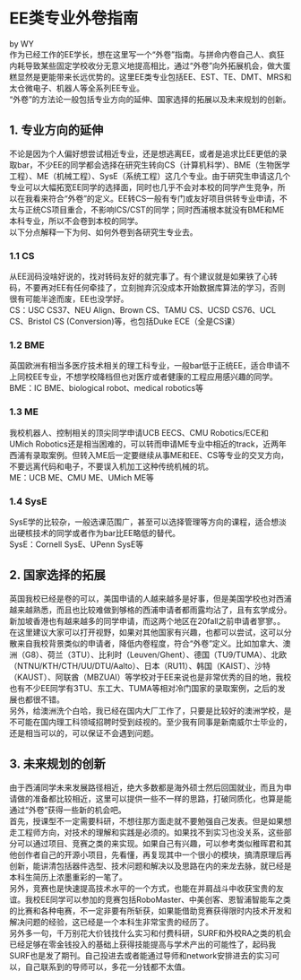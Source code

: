 # EE类专业外卷指南
by WY  
作为已经工作的EE学长，想在这里写一个“外卷”指南。与拼命内卷自己人、疯狂内耗导致某些固定学校收分无意义地提高相比，通过“外卷”向外拓展机会，做大蛋糕显然是更能带来长远优势的。这里EE类专业包括EE、EST、TE、DMT、MRS和太仓微电子、机器人等全系列EE专业。  
“外卷”的方法论一般包括专业方向的延伸、国家选择的拓展以及未来规划的创新。  

## 1. 专业方向的延伸
不论是因为个人偏好想尝试相近专业，还是想逃离EE，或者是追求比EE更低的录取bar，不少EE的同学都会选择在研究生转向CS（计算机科学）、BME（生物医学工程）、ME（机械工程）、SysE（系统工程）这几个专业。由于研究生申请这几个专业可以大幅拓宽EE同学的选择面，同时也几乎不会对本校的同学产生竞争，所以在我看来符合“外卷”的定义。EE转CS一般有专门或友好项目供转专业申请，不太与正统CS项目重合，不影响ICS/CST的同学；同时西浦根本就没有BME和ME本科专业，所以不会卷到本校的同学。  
以下分点解释一下为何、如何外卷到各研究生专业去。  
### 1.1 CS
从EE润码没啥好说的，找对转码友好的就完事了。有个建议就是如果铁了心转码，不要再对EE有任何牵挂了，立刻抛弃沉没成本开始数据库算法的学习，否则很有可能半途而废，EE也没学好。  
CS：USC CS37、NEU Align、Brown CS、TAMU CS、UCSD CS76、UCL CS、Bristol CS (Conversion)等，也包括Duke ECE（全是CS课）  

### 1.2 BME
英国欧洲有相当多医疗技术相关的理工科专业，一般bar低于正统EE，适合申请不上同校EE专业，不想学校降档但也对医疗或者健康的工程应用感兴趣的同学。  
BME：IC BME、biological robot、medical robotics等  

### 1.3 ME
我校机器人、控制相关的顶尖同学申请UCB EECS、CMU Robotics/ECE和UMich Robotics还是相当困难的，可以转而申请ME专业中相近的track，近两年西浦有录取案例。但转入ME后一定要继续从事ME和EE、CS等专业的交叉方向，不要远离代码和电子，不要误入机加工这种传统机械的坑。  
ME：UCB ME、CMU ME、UMich ME等  

### 1.4 SysE
SysE学的比较杂，一般选课范围广，甚至可以选择管理等方向的课程，适合想淡出硬核技术的同学或者作为bar比EE略低的替代。  
SysE：Cornell SysE、UPenn SysE等  

## 2. 国家选择的拓展
英国我校已经是卷的可以，美国申请的人越来越多是好事，但是美国学校也对西浦越来越熟悉，而且也比较难做到够格的西浦申请者都雨露均沾了，且有玄学成分。新加坡香港也有越来越多的同学申请，而这两个地区在20fall之前申请者寥寥。。
在这里建议大家可以打开视野，如果对其他国家有兴趣，也都可以尝试，这可以分散来自我校背景类似的申请者，降低内卷程度，符合“外卷”定义。比如加拿大、澳洲（G8）、荷兰（3TU）、比利时（Leuven/Ghent）、德国（TU9/TUMA）、北欧（NTNU/KTH/CTH/UU/DTU/Aalto）、日本（RU11）、韩国（KAIST）、沙特（KAUST）、阿联酋（MBZUAI）等学校对于EE来说也是非常优秀的目的地，我校也有不少EE同学有3TU、东工大、TUMA等相对冷门国家的录取案例，之后的发展也都很不错。  
另外，给澳洲洗个白哈，我已经在国内大厂工作了，只要是比较好的澳洲学校，是不可能在国内理工科领域招聘时受到歧视的。至少我有同事是新南威尔士毕业的，还是相当可以的，可以保证不会遇到问题。  

## 3. 未来规划的创新
由于西浦同学未来发展路径相近，绝大多数都是海外硕士然后回国就业，而且为申请做的准备都比较相近，这里可以提供一些不一样的思路，打破同质化，也算是能通过“外卷”获得一些新的机会吧。  
首先，授课型不一定需要科研，不想往那方面走就不要勉强自己发表。但是如果想走工程师方向，对技术的理解和实践是必须的。如果找不到实习也没关系，这些部分可以通过项目、竞赛之类的来实现。如果自己有兴趣，可以参考类似稚晖君和其他创作者自己的开源小项目，先看懂，再复现其中一个很小的模块，搞清原理后再创新，能讲清包括器件选型、技术问题和解决以及思路在内的来龙去脉，就已经是本科生简历上浓墨重彩的一笔了。  
另外，竞赛也是快速提高技术水平的一个方式，也能在并肩战斗中收获宝贵的友谊。我校EE同学可以参加的竞赛包括RoboMaster、中美创客、恩智浦智能车之类的比赛和各种电赛，不一定非要有所斩获，如果能借助竞赛获得限时内技术开发和解决问题的经验，这已经是一个本科生非常宝贵的经历了。  
另外多一句，千万别花大价钱找什么实习和付费科研，SURF和外校RA之类的机会已经足够在零金钱投入的基础上获得技能提高与学术产出的可能性了，起码我SURF也是发了期刊。自己投进去或者能通过导师和network安排进去的实习可以，自己联系到的导师可以，多花一分钱都不太值。  
